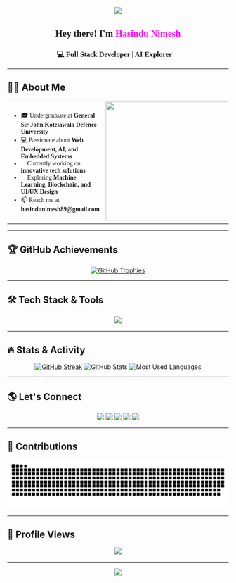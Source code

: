 <!-- 🎨 Futuristic Banner -->
<p align="center">
  <img src="https://capsule-render.vercel.app/api?type=waving&color=0:ff0000,100:0000ff&height=200&section=header&text=Welcome%20to%20My%20World!&fontSize=40&fontColor=fff&animation=fadeIn"/>
</p>

<h2 align="center" style="font-family: Consolas;">🚀 Hey there! I'm <span style="color:#ff00ff">Hasindu Nimesh</span> 👋</h2>
<h3 align="center" style="font-family: Consolas;">💻 Full Stack Developer | AI Explorer 🤖</h3>

---

## **👨‍💻 About Me**
<table>
<tr>
<td>
<ul style="font-family: Consolas;">
<li>🎓 Undergraduate at <b>General Sir John Kotelawala Defence University</b></li>
<li>💻 Passionate about <b>Web Development, AI, and Embedded Systems</b></li>
<li>🚀 Currently working on <b>innovative tech solutions</b></li>
<li>🌱 Exploring <b>Machine Learning, Blockchain, and UI/UX Design</b></li>
<li>📫 Reach me at <b>hasindunimesh89@gmail.com</b></li>
</ul>
</td>
<td>
<img src="https://images-wixmp-ed30a86b8c4ca887773594c2.wixmp.com/f/c83c004e-1370-4756-88e5-4071de797088/dgdq8br-09cc7ad6-a021-47a5-b0e0-917b12b0f7a7.gif?token=eyJ0eXAiOiJKV1QiLCJhbGciOiJIUzI1NiJ9.eyJzdWIiOiJ1cm46YXBwOjdlMGQxODg5ODIyNjQzNzNhNWYwZDQxNWVhMGQyNmUwIiwiaXNzIjoidXJuOmFwcDo3ZTBkMTg4OTgyMjY0MzczYTVmMGQ0MTVlYTBkMjZlMCIsIm9iaiI6W1t7InBhdGgiOiJcL2ZcL2M4M2MwMDRlLTEzNzAtNDc1Ni04OGU1LTQwNzFkZTc5NzA4OFwvZGdkcThici0wOWNjN2FkNi1hMDIxLTQ3YTUtYjBlMC05MTdiMTJiMGY3YTcuZ2lmIn1dXSwiYXVkIjpbInVybjpzZXJ2aWNlOmZpbGUuZG93bmxvYWQiXX0.tqRMtE-b2QiI2nnefNxSDMJvZCcYqFmq2ccg_Xfzqb8" width="480" height="270"/>
</td>
</tr>
</table>

---

## 🏆 **GitHub Achievements**
<p align="center">
  <a href="https://github.com/ryo-ma/github-profile-trophy">
    <img src="https://github-profile-trophy.vercel.app/?username=hasindunimesh&theme=darkhub&margin-w=8&no-bg=true" alt="GitHub Trophies"/>
  </a>
</p>

---

## 🛠️ **Tech Stack & Tools**
<p align="center">
  <img src="https://skillicons.dev/icons?i=html,css,js,python,java,cpp,nodejs,react,github,linux,postgres,mongodb,docker,kubernetes,qt,tensorflow,mysql,d3js,firebase,figma,arduino" />
</p>

---

## 🔥 **Stats & Activity**
<p align="center">
  <a href="https://git.io/streak-stats"><img src="https://github-readme-streak-stats-nu-plum.vercel.app?user=HasinduNimesh&theme=merko" alt="GitHub Streak" /></a>
  <img src="https://github-readme-stats.vercel.app/api?username=HasinduNimesh&show_icons=true&theme=radical&hide_border=true" height="150" alt="GitHub Stats"/>
  <img src="https://github-readme-stats.vercel.app/api/top-langs?username=HasinduNimesh&layout=compact&theme=radical&hide_border=true" height="150" alt="Most Used Languages"/>
</p>


---

## 🌎 **Let's Connect**
<p align="center">
  <a href="https://www.instagram.com/hasindu_nimesh" target="_blank"><img src="https://img.shields.io/badge/Instagram-%23E4405F.svg?style=for-the-badge&logo=instagram&logoColor=white"/></a>
  <a href="https://discordapp.com/users/1182149229603471401" target="_blank"><img src="https://img.shields.io/badge/Discord-%237289DA.svg?style=for-the-badge&logo=discord&logoColor=white"/></a>
  <a href="mailto:hasindunimesh89@gmail.com" target="_blank"><img src="https://img.shields.io/badge/Gmail-%23D14836.svg?style=for-the-badge&logo=gmail&logoColor=white"/></a>
  <a href="https://www.linkedin.com/in/hasindu-nimesh-6457521b6/" target="_blank"><img src="https://img.shields.io/badge/LinkedIn-%230077B5.svg?style=for-the-badge&logo=linkedin&logoColor=white"/></a>
  <a href="https://www.facebook.com/hasindu.nimesh.94" target="_blank"><img src="https://img.shields.io/badge/Facebook-%231877F2.svg?style=for-the-badge&logo=facebook&logoColor=white"/></a>
</p>

---

## 🐍 **Contributions**
<p align="center">
  <img src="https://github.com/HasinduNimesh/HasinduNimesh/blob/output/github-contribution-grid-snake.svg" />
</p>

---

## 🎯 **Profile Views**
<p align="center">
  <img src="https://profile-counter.glitch.me/HasinduNimesh/count.svg?" />
</p>

---

<!-- 🎨 Futuristic Footer -->
<p align="center">
  <img src="https://capsule-render.vercel.app/api?type=waving&color=0:0000ff,100:ff0000&height=150&section=footer"/>
</p>
